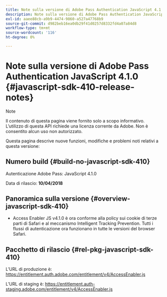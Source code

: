 ```yaml
---
title: Note sulla versione di Adobe Pass Authentication JavaScript 4.1.0
description: Note sulla versione di Adobe Pass Authentication JavaScript 4.1.0
exl-id: aaee88cb-a9b9-4474-9860-a527a47768b9
source-git-commit: d982beb16ea0db29f41d0257d8332fd4a07a84d8
workflow-type: tm+mt
source-wordcount: '116'
ht-degree: 0%

---
```


# Note sulla versione di Adobe Pass Authentication JavaScript 4.1.0 {#javascript-sdk-410-release-notes}

>[!NOTE]
>
>Il contenuto di questa pagina viene fornito solo a scopo informativo. L’utilizzo di questa API richiede una licenza corrente da Adobe. Non è consentito alcun uso non autorizzato.

Questa pagina descrive nuove funzioni, modifiche e problemi noti relativi a questa versione:

## Numero build {#build-no-javascript-sdk-410}

Autenticazione Adobe Pass: JavaScript 4.1.0

Data di rilascio: **10/04/2018**


## Panoramica sulla versione {#overview-javascript-sdk-410}

* Access Enabler JS v4.1.0 è ora conforme alla policy sui cookie di terze parti di Safari e al meccanismo Intelligent Tracking Prevention. Tutti i flussi di autenticazione ora funzionano in tutte le versioni del browser Safari.


## Pacchetto di rilascio {#rel-pkg-javascript-sdk-410}

L’URL di produzione è: https://entitlement.auth.adobe.com/entitlement/v4/AccessEnabler.js

L’URL di staging è: https://entitlement.auth-staging.adobe.com/entitlement/v4/AccessEnabler.js
